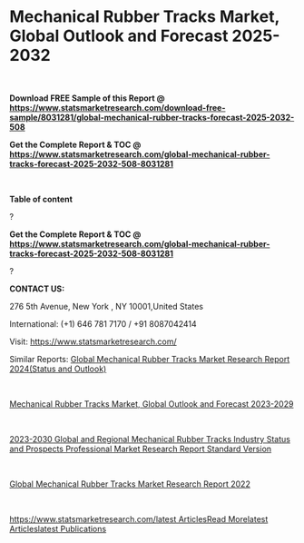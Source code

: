 <h1>Mechanical Rubber Tracks Market, Global Outlook and Forecast 2025-2032</h1><br/><p><strong>Download FREE Sample of this Report @ <a href="https://www.statsmarketresearch.com/download-free-sample/8031281/global-mechanical-rubber-tracks-forecast-2025-2032-508">https://www.statsmarketresearch.com/download-free-sample/8031281/global-mechanical-rubber-tracks-forecast-2025-2032-508</a></strong></p>
 
 
 
 <div><b>Get the Complete Report & TOC @ <a href="https://www.statsmarketresearch.com/global-mechanical-rubber-tracks-forecast-2025-2032-508-8031281">https://www.statsmarketresearch.com/global-mechanical-rubber-tracks-forecast-2025-2032-508-8031281</a></b></div>
 
 
 
 <p><br />
 
 <b>Table of content</b></p>
 
 
 
 <p>? </p>
 
 
 
 <div><b>Get the Complete Report & TOC @ <a href="https://www.statsmarketresearch.com/global-mechanical-rubber-tracks-forecast-2025-2032-508-8031281">https://www.statsmarketresearch.com/global-mechanical-rubber-tracks-forecast-2025-2032-508-8031281</a></b></div>
 
 
 
 <p>? </p>
 
 
 
 <p><b>CONTACT US:</b><br />
 
 276 5th Avenue, New York , NY 10001,United States<br />
 
 International: (+1) 646 781 7170 / +91 8087042414<br />
 
 Visit: <a href="https://www.statsmarketresearch.com/">https://www.statsmarketresearch.com/</a><br />
 
 Similar Reports: <a href="https://www.statsmarketresearch.com/global-mechanical-rubber-tracks-forecast-2025-2032-508-8031281">Global Mechanical Rubber Tracks Market Research Report 2024(Status and Outlook)</a><br />
 
 <br />
 
 <a href="https://www.statsmarketresearch.com/global-mechanical-rubber-tracks-forecast-2025-2032-508-8031281">Mechanical Rubber Tracks Market, Global Outlook and Forecast 2023-2029</a><br />
 
 <br />
 
 <a href="https://www.statsmarketresearch.com/global-mechanical-rubber-tracks-forecast-2025-2032-508-8031281">2023-2030 Global and Regional Mechanical Rubber Tracks Industry Status and Prospects Professional Market Research Report Standard Version</a><br />
 
 <br />
 
 <a href="https://www.statsmarketresearch.com/global-mechanical-rubber-tracks-forecast-2025-2032-508-8031281">Global Mechanical Rubber Tracks Market Research Report 2022</a><br />
 
 <br />
 
 <a href="https://gyeongbokgung.com">https://www.statsmarketresearch.com/</a><a href="https://hallyeomaritime.com">latest Articles</a><a href="https://jingwansa.com">Read More</a><a href="https://nguoiviet.jp/">latest Articles</a><a href="https://www.intelmarketresearch.com/">latest Publications</a></p>